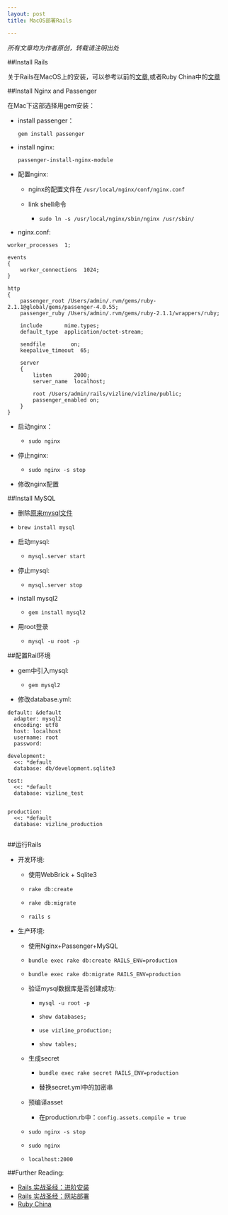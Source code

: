 ```yaml
---
layout: post
title: MacOS部署Rails

---
```


<em>所有文章均为作者原创，转载请注明出处</em>


##Install Rails

关于Rails在MacOS上的安装，可以参考以前的[文章](http://akadealloc.github.io/blog/2010/08/07/Deploy-Rails.html),或者Ruby China中的[文章](https://ruby-china.org/wiki/install_ruby_guide)


##Install Nginx and Passenger

在Mac下这部选择用gem安装：

- install passenger：

	`gem install passenger`

- install nginx:
	
	`passenger-install-nginx-module`
	
- 配置nginx:

	- nginx的配置文件在 `/usr/local/nginx/conf/nginx.conf`

	- link shell命令
	
		- `sudo ln -s /usr/local/nginx/sbin/nginx /usr/sbin/`
		
- nginx.conf:
	
```
worker_processes  1;

events
{
    worker_connections  1024;
}

http 
{
    passenger_root /Users/admin/.rvm/gems/ruby-2.1.1@global/gems/passenger-4.0.55;
    passenger_ruby /Users/admin/.rvm/gems/ruby-2.1.1/wrappers/ruby;

    include       mime.types;
    default_type  application/octet-stream;

    sendfile        on;
    keepalive_timeout  65;

    server 
    {
        listen       2000;
        server_name  localhost;

        root /Users/admin/rails/vizline/vizline/public;
        passenger_enabled on;
    }
}

```

- 启动nginx：

	- `sudo nginx`
	
- 停止nginx:

	- `sudo nginx -s stop`
	
- 修改nginx配置



##Install MySQL

- 删除[原来mysql文件](http://akadealloc.github.io/blog/2011/10/10/Tips-And-Tricks.html)

- `brew install mysql`

- 启动mysql:

	- `mysql.server start`

- 停止mysql:

	- `mysql.server stop`
	
- install mysql2

	- `gem install mysql2`
	
- 用root登录

	- `mysql -u root -p`

	

##配置Rail环境

- gem中引入mysql:

	- `gem mysql2`
	
- 修改database.yml:
	
```
default: &default
  adapter: mysql2
  encoding: utf8
  host: localhost
  username: root
  password: 

development:
  <<: *default
  database: db/development.sqlite3

test:
  <<: *default
  database: vizline_test


production:
  <<: *default
  database: vizline_production
  
```

##运行Rails


- 开发环境:

	- 使用WebBrick + Sqlite3

	- `rake db:create`
	
	- `rake db:migrate`
	
	- `rails s`
	
- 生产环境:
	
	- 使用Nginx+Passenger+MySQL 
	
	- `bundle exec rake db:create RAILS_ENV=production`
	
	- `bundle exec rake db:migrate RAILS_ENV=production`
	
	- 验证mysql数据库是否创建成功:
	
		- `mysql -u root -p`
		
		- `show databases;`
		
		- `use vizline_production;`
		
		- `show tables;`
		
	- 生成secret
	
		- `bundle exec rake secret RAILS_ENV=production`
		
		- 替换secret.yml中的加密串
		
	- 预编译asset
	
		- 在production.rb中：`config.assets.compile = true`
		
	- `sudo nginx -s stop`
	
	- `sudo nginx`

	- `localhost:2000`


##Further Reading:

- [Rails 实战圣经：进阶安装](http://ihower.tw/rails4/advanced-installation.html)
- [Rails 实战圣经：网站部署](https://ihower.tw/rails4/deployment.html)
- [Ruby China](https://ruby-china.org/wiki)

	